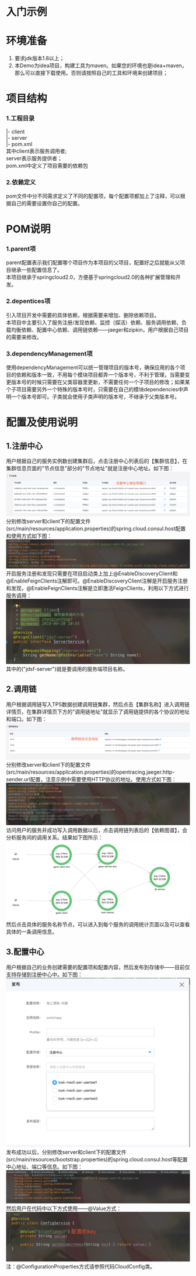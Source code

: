 # 入门示例

# 环境准备

1. 要求jdk版本1.8以上；<br />
2. 本Demo为idea项目，构建工具为maven。如果您的环境也是idea+maven，那么可以直接下载使用。否则请按照自己的工具和环境来创建项目；


# 项目结构

### 1.工程目录
|- client <br />
|- server <br />
|- pom.xml <br />
其中client表示服务调用者; <br />
server表示服务提供者；<br />
pom.xml中定义了项目需要的依赖包<br />

### 2.依赖定义
pom文件中分不同需求定义了不同的配置项，每个配置项都加上了注释，可以根据自己的需要设置你自己的配置。

# POM说明
### 1.parent项
parent配置表示我们配置哪个项目作为本项目的父项目，配置好之后就能从父项目继承一些配置信息了。<br />
本项目继承于springcloud2.0，方便基于springcloud2.0的各种扩展管理和开发。
### 2.depentices项
引入项目开发中需要的具体依赖，根据需要来增加、删除依赖项目。<br />
本项目中主要引入了服务注册/发现依赖、监控（探活）依赖、服务调用依赖、负载均衡依赖、配置中心依赖、调用链依赖——jaeger和zipkin，用户根据自己项目的需要来修改。
### 3.dependencyManagement项
使用dependencyManagement可以统一管理项目的版本号，确保应用的各个项目的依赖和版本一致，不用每个模块项目都弄一个版本号，不利于管理，当需要变更版本号的时候只需要在父类容器里更新，不需要任何一个子项目的修改；如果某个子项目需要另外一个特殊的版本号时，只需要在自己的模块dependencies中声明一个版本号即可。子类就会使用子类声明的版本号，不继承于父类版本号。


# 配置及使用说明
## 1.注册中心
用户根据自己的服务实例数创建集群后，点击注册中心列表后的【集群信息】，在集群信息页面的"节点信息"部分的"节点地址"就是注册中心地址。如下图：<br />
![集群地址](../../../../image/Internet-Middleware/JD-Distributed-Service-Framework/demo_cluster_nodes.png)<br />
分别修改server和client下的配置文件(src/main/resources/application.properties)的spring.cloud.consul.host配置和使用方式如下图：<br />
![配置使用](../../../../image/Internet-Middleware/JD-Distributed-Service-Framework/demo_cluster.png)<br />
开启服务注册和发现只需要在项目启动类上加上@EnableDiscoveryClient和@EnableFeignClients注解即可。@EnableDiscoveryClient注解是开启服务注册和发现，@EnableFeignClients注解是立即激活FeignClients，利用以下方式进行服务调用：<br />
![服务调用](../../../../image/Internet-Middleware/JD-Distributed-Service-Framework/demo_FeignClient.png)<br />
其中的("jdsf-server")就是要调用的服务端项目名称。



## 2.调用链
用户根据调用链写入TPS数据创建调用链集群，然后点击【集群名称】进入调用链详情页，在集群详情页下方的"调用链地址"就显示了调用链提供的各个协议的地址和端口。如下图：<br  />
![调用链地址](../../../../image/Internet-Middleware/JD-Distributed-Service-Framework/demo_callchain_addreslist.png)<br />
分别修改server和client下的配置文件(src/main/resources/application.properties)的opentracing.jaeger.http-sender.url配置，注意示例中需要使用HTTP协议的地址。使用方式如下图：<br />
![配置使用](../../../../image/Internet-Middleware/JD-Distributed-Service-Framework/demo_callchain_setting.png)<br />
访问用户的服务并成功写入调用数据以后，点击调用链列表后的【依赖图谱】，会分析服务间的调用关系。结果如下图所示：<br />
![调用图谱](../../../../image/Internet-Middleware/JD-Distributed-Service-Framework/demo_callchain_servicemap.png)<br />
然后点击具体的服务名称节点，可以进入到每个服务的调用统计页面以及可以查看具体的一条调用信息。

## 3.配置中心
用户根据自己的业务创建需要的配置项和配置内容，然后发布到存储中——目前仅支持存储到注册中心中。如下图：<br />
![发布配置](../../../../image/Internet-Middleware/JD-Distributed-Service-Framework/demo_config_deploy.png)<br />
发布成功以后，分别修改server和client下的配置文件(src/main/resources/bootstrap.properties)的spring.cloud.consul.host等配置中心地址、端口等信息。如下图：<br />
![配置设置](../../../../image/Internet-Middleware/JD-Distributed-Service-Framework/demo_config_setting.png)<br />
然后用户在代码中以下方式使用——@Value方式：<br />
![配置代码](../../../../image/Internet-Middleware/JD-Distributed-Service-Framework/demo_config_code.png)<br />
注：@ConfigurationProperties方式请参照代码CloudConfig类。
